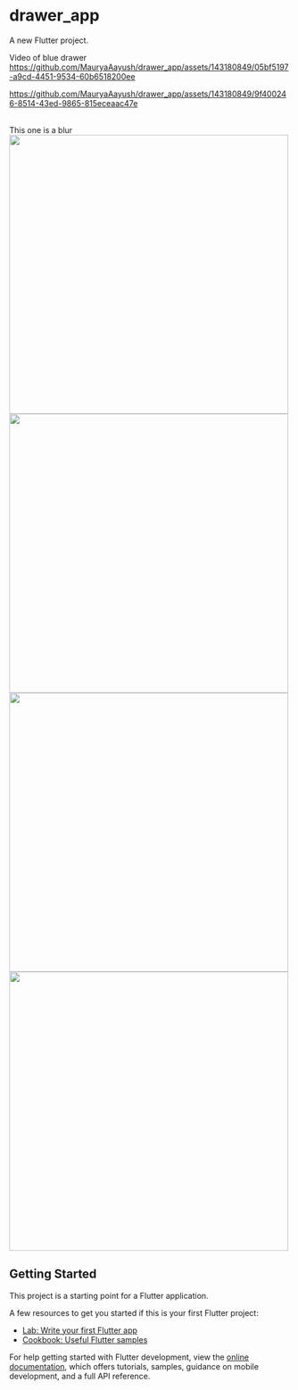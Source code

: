 # drawer_app
A new Flutter project.

 Video of blue drawer
 <br>
https://github.com/MauryaAayush/drawer_app/assets/143180849/05bf5197-a9cd-4451-9534-60b6518200ee

https://github.com/MauryaAayush/drawer_app/assets/143180849/9f400246-8514-43ed-9865-815eceaac47e



<br>
This one is a blur
<br>
<img src = "https://github.com/MauryaAayush/drawer_app/assets/143180849/c986dca4-f672-4852-a96d-202b1925a855" height = 500px>



<img src = "https://github.com/MauryaAayush/drawer_app/assets/143180849/ad1c030f-6631-4acd-9d2d-d80128e5a8d3" height = 500px>


<img src = "https://github.com/MauryaAayush/drawer_app/assets/143180849/fda51540-f24f-4355-8f8b-8e9545405c8a" height = 500px>


<img src = "https://github.com/MauryaAayush/drawer_app/assets/143180849/eaaa4775-521a-456b-b0e8-393b391d6474" height = 500px>



## Getting Started

This project is a starting point for a Flutter application.

A few resources to get you started if this is your first Flutter project:

- [Lab: Write your first Flutter app](https://docs.flutter.dev/get-started/codelab)
- [Cookbook: Useful Flutter samples](https://docs.flutter.dev/cookbook)

For help getting started with Flutter development, view the
[online documentation](https://docs.flutter.dev/), which offers tutorials,
samples, guidance on mobile development, and a full API reference.
